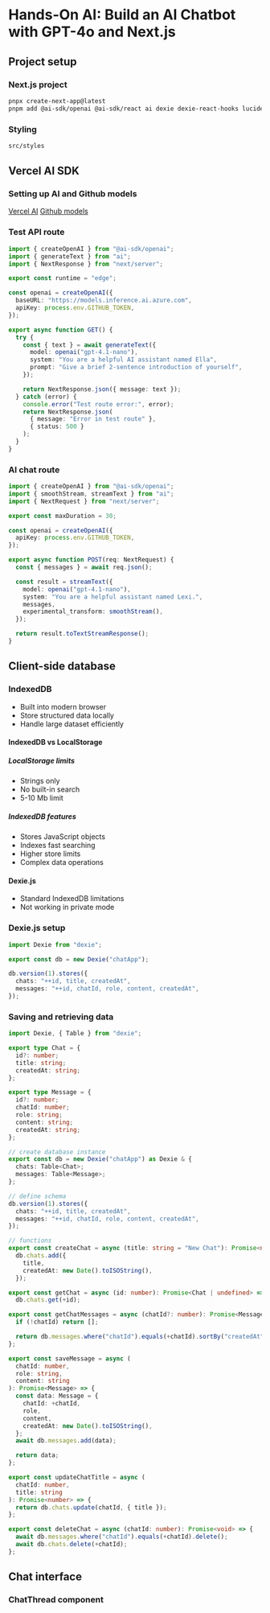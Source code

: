 # Hands-On AI: Build an AI Chatbot with GPT-4o and Next.js

## Project setup

### Next.js project

```sh
pnpx create-next-app@latest
pnpm add @ai-sdk/openai @ai-sdk/react ai dexie dexie-react-hooks lucide-react react-markdown
```

### Styling

```sh
src/styles
```

## Vercel AI SDK

### Setting up AI and Github models

[Vercel AI](https://ai-sdk.dev/docs/introduction)
[Github models](https://docs.github.com/en/github-models)

### Test API route

```ts
import { createOpenAI } from "@ai-sdk/openai";
import { generateText } from "ai";
import { NextResponse } from "next/server";

export const runtime = "edge";

const openai = createOpenAI({
  baseURL: "https://models.inference.ai.azure.com",
  apiKey: process.env.GITHUB_TOKEN,
});

export async function GET() {
  try {
    const { text } = await generateText({
      model: openai("gpt-4.1-nano"),
      system: "You are a helpful AI assistant named Ella",
      prompt: "Give a brief 2-sentence introduction of yourself",
    });

    return NextResponse.json({ message: text });
  } catch (error) {
    console.error("Test route error:", error);
    return NextResponse.json(
      { message: "Error in test route" },
      { status: 500 }
    );
  }
} 
```

### AI chat route

```ts
import { createOpenAI } from "@ai-sdk/openai";
import { smoothStream, streamText } from "ai";
import { NextRequest } from "next/server";

export const maxDuration = 30;

const openai = createOpenAI({
  apiKey: process.env.GITHUB_TOKEN,
});

export async function POST(req: NextRequest) {
  const { messages } = await req.json();

  const result = streamText({
    model: openai("gpt-4.1-nano"),
    system: "You are a helpful assistant named Lexi.",
    messages,
    experimental_transform: smoothStream(),
  });

  return result.toTextStreamResponse();
}
```

## Client-side database

### IndexedDB

- Built into modern browser
- Store structured data locally
- Handle large dataset efficiently

#### IndexedDB vs LocalStorage

##### LocalStorage limits

- Strings only
- No built-in search
- 5-10 Mb limit

##### IndexedDB features

- Stores JavaScript objects
- Indexes fast searching
- Higher store limits
- Complex data operations

#### Dexie.js

- Standard IndexedDB limitations
- Not working in private mode

### Dexie.js setup

```ts
import Dexie from "dexie";

export const db = new Dexie("chatApp");

db.version(1).stores({
  chats: "++id, title, createdAt",
  messages: "++id, chatId, role, content, createdAt",
});
```

### Saving and retrieving data

```ts
import Dexie, { Table } from "dexie";

export type Chat = {
  id?: number;
  title: string;
  createdAt: string;
};

export type Message = {
  id?: number;
  chatId: number;
  role: string;
  content: string;
  createdAt: string;
};

// create database instance
export const db = new Dexie("chatApp") as Dexie & {
  chats: Table<Chat>;
  messages: Table<Message>;
};

// define schema
db.version(1).stores({
  chats: "++id, title, createdAt",
  messages: "++id, chatId, role, content, createdAt",
});

// functions
export const createChat = async (title: string = "New Chat"): Promise<number> =>
  db.chats.add({
    title,
    createdAt: new Date().toISOString(),
  });

export const getChat = async (id: number): Promise<Chat | undefined> =>
  db.chats.get(+id);

export const getChatMessages = async (chatId?: number): Promise<Message[]> => {
  if (!chatId) return [];

  return db.messages.where("chatId").equals(+chatId).sortBy("createdAt");
};

export const saveMessage = async (
  chatId: number,
  role: string,
  content: string
): Promise<Message> => {
  const data: Message = {
    chatId: +chatId,
    role,
    content,
    createdAt: new Date().toISOString(),
  };
  await db.messages.add(data);

  return data;
};

export const updateChatTitle = async (
  chatId: number,
  title: string
): Promise<number> => {
  return db.chats.update(chatId, { title });
};

export const deleteChat = async (chatId: number): Promise<void> => {
  await db.messages.where("chatId").equals(+chatId).delete();
  await db.chats.delete(+chatId);
};
```

## Chat interface

### ChatThread component

```tsx

```
